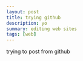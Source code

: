 ```yaml
---
layout: post
title: trying github
description: yo
summary: editing web sites
tags: [web]
---
```


trying to post from github 

